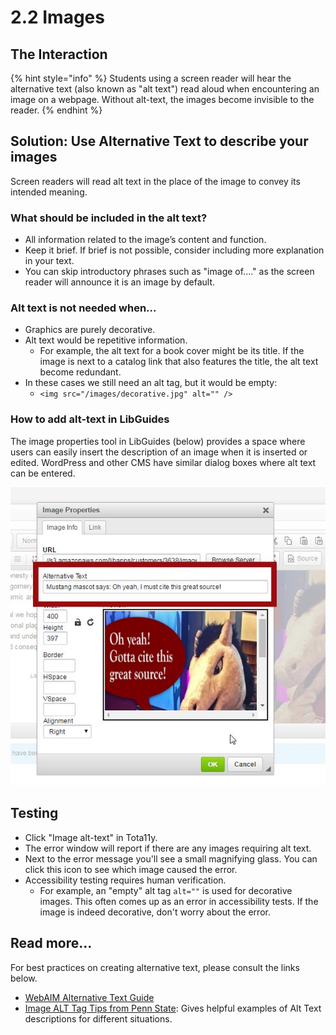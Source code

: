# 2.2 Images

## The Interaction

{% hint style="info" %}
Students using a screen reader will hear the alternative text \(also known as "alt text"\) read aloud when encountering an image on a webpage. Without alt-text, the images become invisible to the reader.
{% endhint %}

## Solution: Use Alternative Text to describe your images

Screen readers will read alt text in the place of the image to convey its intended meaning. 

### What should be included in the alt text?

* All information related to the image’s content and function.
* Keep it brief. If brief is not possible, consider including more explanation in your text.
* You can skip introductory phrases such as "image of...." as the screen reader will announce it is an image by default.

### Alt text is not needed when...

* Graphics are purely decorative.
* Alt text would be repetitive information.
  * For example, the alt text for a book cover might be its title. If the image is next to a catalog link that also features the title, the alt text become redundant.
* In these cases we still need an alt tag, but it would be empty: 
  * `<img src="/images/decorative.jpg" alt="" />`

### How to add alt-text in LibGuides

The image properties tool in LibGuides \(below\) provides a space where users can easily insert the description of an image when it is inserted or edited. WordPress and other CMS have similar dialog boxes where alt text can be entered.

![In LibGuides, entering alternative text is easy as you insert or edit your image.](../.gitbook/assets/alt-statement.jpg)

## Testing

* Click "Image alt-text" in Tota11y.
* The error window will report if there are any images requiring alt text.
* Next to the error message you'll see a small magnifying glass. You can click this icon to see which image caused the error.
* Accessibility testing requires human verification. 
  * For example, an "empty" alt tag `alt=""` is used for decorative images. This often comes up as an error in accessibility tests. If the image is indeed decorative, don't worry about the error.

## Read more...

For best practices on creating alternative text, please consult the links below.

* [WebAIM Alternative Text Guide](http://webaim.org/techniques/alttext/)
* [Image ALT Tag Tips from Penn State](http://accessibility.psu.edu/images): Gives helpful examples of Alt Text descriptions for different situations.


